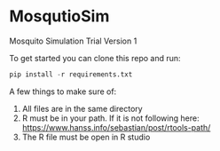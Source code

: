 # MosqutioSim
Mosquito Simulation Trial Version 1


To get started you can clone this repo and run:

```python
pip install -r requirements.txt
```

A few things to make sure of:
1. All files are in the same directory
2. R must be in your path. If it is not following here: https://www.hanss.info/sebastian/post/rtools-path/
4. The R file must be open in R studio 

